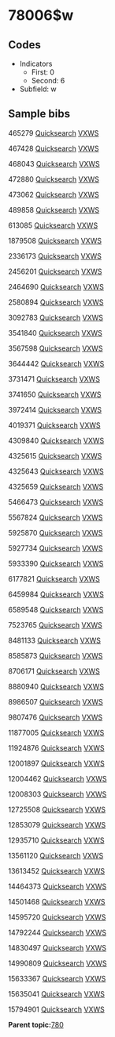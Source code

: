 # 78006$w

## Codes

-   Indicators
    -   First: 0
    -   Second: 6
-   Subfield: w

## Sample bibs

465279 [Quicksearch](https://search.library.yale.edu/catalog/465279) [VXWS](http://prodorbis.library.yale.edu:7014/vxws/GetHoldingsService?bibId=465279)

467428 [Quicksearch](https://search.library.yale.edu/catalog/467428) [VXWS](http://prodorbis.library.yale.edu:7014/vxws/GetHoldingsService?bibId=467428)

468043 [Quicksearch](https://search.library.yale.edu/catalog/468043) [VXWS](http://prodorbis.library.yale.edu:7014/vxws/GetHoldingsService?bibId=468043)

472880 [Quicksearch](https://search.library.yale.edu/catalog/472880) [VXWS](http://prodorbis.library.yale.edu:7014/vxws/GetHoldingsService?bibId=472880)

473062 [Quicksearch](https://search.library.yale.edu/catalog/473062) [VXWS](http://prodorbis.library.yale.edu:7014/vxws/GetHoldingsService?bibId=473062)

489858 [Quicksearch](https://search.library.yale.edu/catalog/489858) [VXWS](http://prodorbis.library.yale.edu:7014/vxws/GetHoldingsService?bibId=489858)

613085 [Quicksearch](https://search.library.yale.edu/catalog/613085) [VXWS](http://prodorbis.library.yale.edu:7014/vxws/GetHoldingsService?bibId=613085)

1879508 [Quicksearch](https://search.library.yale.edu/catalog/1879508) [VXWS](http://prodorbis.library.yale.edu:7014/vxws/GetHoldingsService?bibId=1879508)

2336173 [Quicksearch](https://search.library.yale.edu/catalog/2336173) [VXWS](http://prodorbis.library.yale.edu:7014/vxws/GetHoldingsService?bibId=2336173)

2456201 [Quicksearch](https://search.library.yale.edu/catalog/2456201) [VXWS](http://prodorbis.library.yale.edu:7014/vxws/GetHoldingsService?bibId=2456201)

2464690 [Quicksearch](https://search.library.yale.edu/catalog/2464690) [VXWS](http://prodorbis.library.yale.edu:7014/vxws/GetHoldingsService?bibId=2464690)

2580894 [Quicksearch](https://search.library.yale.edu/catalog/2580894) [VXWS](http://prodorbis.library.yale.edu:7014/vxws/GetHoldingsService?bibId=2580894)

3092783 [Quicksearch](https://search.library.yale.edu/catalog/3092783) [VXWS](http://prodorbis.library.yale.edu:7014/vxws/GetHoldingsService?bibId=3092783)

3541840 [Quicksearch](https://search.library.yale.edu/catalog/3541840) [VXWS](http://prodorbis.library.yale.edu:7014/vxws/GetHoldingsService?bibId=3541840)

3567598 [Quicksearch](https://search.library.yale.edu/catalog/3567598) [VXWS](http://prodorbis.library.yale.edu:7014/vxws/GetHoldingsService?bibId=3567598)

3644442 [Quicksearch](https://search.library.yale.edu/catalog/3644442) [VXWS](http://prodorbis.library.yale.edu:7014/vxws/GetHoldingsService?bibId=3644442)

3731471 [Quicksearch](https://search.library.yale.edu/catalog/3731471) [VXWS](http://prodorbis.library.yale.edu:7014/vxws/GetHoldingsService?bibId=3731471)

3741650 [Quicksearch](https://search.library.yale.edu/catalog/3741650) [VXWS](http://prodorbis.library.yale.edu:7014/vxws/GetHoldingsService?bibId=3741650)

3972414 [Quicksearch](https://search.library.yale.edu/catalog/3972414) [VXWS](http://prodorbis.library.yale.edu:7014/vxws/GetHoldingsService?bibId=3972414)

4019371 [Quicksearch](https://search.library.yale.edu/catalog/4019371) [VXWS](http://prodorbis.library.yale.edu:7014/vxws/GetHoldingsService?bibId=4019371)

4309840 [Quicksearch](https://search.library.yale.edu/catalog/4309840) [VXWS](http://prodorbis.library.yale.edu:7014/vxws/GetHoldingsService?bibId=4309840)

4325615 [Quicksearch](https://search.library.yale.edu/catalog/4325615) [VXWS](http://prodorbis.library.yale.edu:7014/vxws/GetHoldingsService?bibId=4325615)

4325643 [Quicksearch](https://search.library.yale.edu/catalog/4325643) [VXWS](http://prodorbis.library.yale.edu:7014/vxws/GetHoldingsService?bibId=4325643)

4325659 [Quicksearch](https://search.library.yale.edu/catalog/4325659) [VXWS](http://prodorbis.library.yale.edu:7014/vxws/GetHoldingsService?bibId=4325659)

5466473 [Quicksearch](https://search.library.yale.edu/catalog/5466473) [VXWS](http://prodorbis.library.yale.edu:7014/vxws/GetHoldingsService?bibId=5466473)

5567824 [Quicksearch](https://search.library.yale.edu/catalog/5567824) [VXWS](http://prodorbis.library.yale.edu:7014/vxws/GetHoldingsService?bibId=5567824)

5925870 [Quicksearch](https://search.library.yale.edu/catalog/5925870) [VXWS](http://prodorbis.library.yale.edu:7014/vxws/GetHoldingsService?bibId=5925870)

5927734 [Quicksearch](https://search.library.yale.edu/catalog/5927734) [VXWS](http://prodorbis.library.yale.edu:7014/vxws/GetHoldingsService?bibId=5927734)

5933390 [Quicksearch](https://search.library.yale.edu/catalog/5933390) [VXWS](http://prodorbis.library.yale.edu:7014/vxws/GetHoldingsService?bibId=5933390)

6177821 [Quicksearch](https://search.library.yale.edu/catalog/6177821) [VXWS](http://prodorbis.library.yale.edu:7014/vxws/GetHoldingsService?bibId=6177821)

6459984 [Quicksearch](https://search.library.yale.edu/catalog/6459984) [VXWS](http://prodorbis.library.yale.edu:7014/vxws/GetHoldingsService?bibId=6459984)

6589548 [Quicksearch](https://search.library.yale.edu/catalog/6589548) [VXWS](http://prodorbis.library.yale.edu:7014/vxws/GetHoldingsService?bibId=6589548)

7523765 [Quicksearch](https://search.library.yale.edu/catalog/7523765) [VXWS](http://prodorbis.library.yale.edu:7014/vxws/GetHoldingsService?bibId=7523765)

8481133 [Quicksearch](https://search.library.yale.edu/catalog/8481133) [VXWS](http://prodorbis.library.yale.edu:7014/vxws/GetHoldingsService?bibId=8481133)

8585873 [Quicksearch](https://search.library.yale.edu/catalog/8585873) [VXWS](http://prodorbis.library.yale.edu:7014/vxws/GetHoldingsService?bibId=8585873)

8706171 [Quicksearch](https://search.library.yale.edu/catalog/8706171) [VXWS](http://prodorbis.library.yale.edu:7014/vxws/GetHoldingsService?bibId=8706171)

8880940 [Quicksearch](https://search.library.yale.edu/catalog/8880940) [VXWS](http://prodorbis.library.yale.edu:7014/vxws/GetHoldingsService?bibId=8880940)

8986507 [Quicksearch](https://search.library.yale.edu/catalog/8986507) [VXWS](http://prodorbis.library.yale.edu:7014/vxws/GetHoldingsService?bibId=8986507)

9807476 [Quicksearch](https://search.library.yale.edu/catalog/9807476) [VXWS](http://prodorbis.library.yale.edu:7014/vxws/GetHoldingsService?bibId=9807476)

11877005 [Quicksearch](https://search.library.yale.edu/catalog/11877005) [VXWS](http://prodorbis.library.yale.edu:7014/vxws/GetHoldingsService?bibId=11877005)

11924876 [Quicksearch](https://search.library.yale.edu/catalog/11924876) [VXWS](http://prodorbis.library.yale.edu:7014/vxws/GetHoldingsService?bibId=11924876)

12001897 [Quicksearch](https://search.library.yale.edu/catalog/12001897) [VXWS](http://prodorbis.library.yale.edu:7014/vxws/GetHoldingsService?bibId=12001897)

12004462 [Quicksearch](https://search.library.yale.edu/catalog/12004462) [VXWS](http://prodorbis.library.yale.edu:7014/vxws/GetHoldingsService?bibId=12004462)

12008303 [Quicksearch](https://search.library.yale.edu/catalog/12008303) [VXWS](http://prodorbis.library.yale.edu:7014/vxws/GetHoldingsService?bibId=12008303)

12725508 [Quicksearch](https://search.library.yale.edu/catalog/12725508) [VXWS](http://prodorbis.library.yale.edu:7014/vxws/GetHoldingsService?bibId=12725508)

12853079 [Quicksearch](https://search.library.yale.edu/catalog/12853079) [VXWS](http://prodorbis.library.yale.edu:7014/vxws/GetHoldingsService?bibId=12853079)

12935710 [Quicksearch](https://search.library.yale.edu/catalog/12935710) [VXWS](http://prodorbis.library.yale.edu:7014/vxws/GetHoldingsService?bibId=12935710)

13561120 [Quicksearch](https://search.library.yale.edu/catalog/13561120) [VXWS](http://prodorbis.library.yale.edu:7014/vxws/GetHoldingsService?bibId=13561120)

13613452 [Quicksearch](https://search.library.yale.edu/catalog/13613452) [VXWS](http://prodorbis.library.yale.edu:7014/vxws/GetHoldingsService?bibId=13613452)

14464373 [Quicksearch](https://search.library.yale.edu/catalog/14464373) [VXWS](http://prodorbis.library.yale.edu:7014/vxws/GetHoldingsService?bibId=14464373)

14501468 [Quicksearch](https://search.library.yale.edu/catalog/14501468) [VXWS](http://prodorbis.library.yale.edu:7014/vxws/GetHoldingsService?bibId=14501468)

14595720 [Quicksearch](https://search.library.yale.edu/catalog/14595720) [VXWS](http://prodorbis.library.yale.edu:7014/vxws/GetHoldingsService?bibId=14595720)

14792244 [Quicksearch](https://search.library.yale.edu/catalog/14792244) [VXWS](http://prodorbis.library.yale.edu:7014/vxws/GetHoldingsService?bibId=14792244)

14830497 [Quicksearch](https://search.library.yale.edu/catalog/14830497) [VXWS](http://prodorbis.library.yale.edu:7014/vxws/GetHoldingsService?bibId=14830497)

14990809 [Quicksearch](https://search.library.yale.edu/catalog/14990809) [VXWS](http://prodorbis.library.yale.edu:7014/vxws/GetHoldingsService?bibId=14990809)

15633367 [Quicksearch](https://search.library.yale.edu/catalog/15633367) [VXWS](http://prodorbis.library.yale.edu:7014/vxws/GetHoldingsService?bibId=15633367)

15635041 [Quicksearch](https://search.library.yale.edu/catalog/15635041) [VXWS](http://prodorbis.library.yale.edu:7014/vxws/GetHoldingsService?bibId=15635041)

15794901 [Quicksearch](https://search.library.yale.edu/catalog/15794901) [VXWS](http://prodorbis.library.yale.edu:7014/vxws/GetHoldingsService?bibId=15794901)

**Parent topic:**[780](../../tags/780/780.md)

